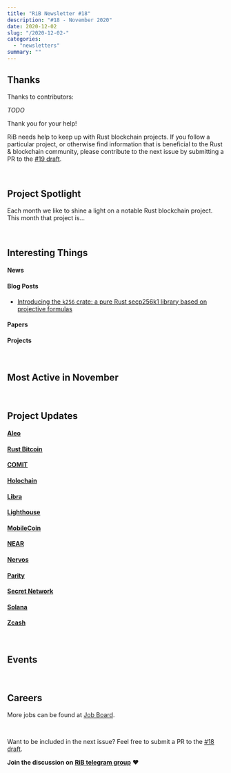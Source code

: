 ```yaml
---
title: "RiB Newsletter #18"
description: "#18 - November 2020"
date: 2020-12-02
slug: "/2020-12-02-"
categories:
  - "newsletters"
summary: ""
---
```



## Thanks

Thanks to contributors:

_TODO_

Thank you for your help!

RiB needs help to keep up with Rust blockchain projects. 
If you follow a particular project, or otherwise find information 
that is beneficial to the Rust & blockchain community, 
please contribute to the next issue
by submitting a PR to the [#19 draft](https://github.com/rust-in-blockchain/Rust-in-Blockchain/tree/master/draft).

&nbsp;

## Project Spotlight

Each month we like to shine a light on a notable Rust blockchain project. This month that project is…


&nbsp;


## Interesting Things

#### News


#### Blog Posts

- [Introducing the `k256` crate: a pure Rust secp256k1 library based on projective formulas](https://iqlusion.blog/k256-crate-pure-rust-projective-secp256k1-library)

#### Papers 

#### Projects


&nbsp;

## Most Active in November

&nbsp;

## Project Updates

#### [Aleo](https://github.com/AleoHQ)

#### [Rust Bitcoin](https://github.com/rust-bitcoin/rust-bitcoin)

#### [COMIT](https://github.com/comit-network)

#### [Holochain](https://github.com/holochain/)

#### [Libra](https://libra.org)
  
#### [Lighthouse](https://lighthouse.sigmaprime.io/)

#### [MobileCoin](https://www.mobilecoin.com/)

#### [NEAR](https://github.com/nearprotocol/nearcore)

#### [Nervos](https://github.com/nervosnetwork)

#### [Parity](https://github.com/paritytech)

#### [Secret Network](https://github.com/enigmampc/SecretNetwork)

#### [Solana](https://github.com/solana-labs/solana)

#### [Zcash](https://z.cash/)

&nbsp;

## Events

&nbsp;

## Careers

More jobs can be found at [Job Board][page-jobboard].

[page-jobboard]: https://rustinblockchain.org/job-board/

&nbsp;

Want to be included in the next issue? Feel free to submit a PR to the
[#18 draft](https://github.com/rust-in-blockchain/Rust-in-Blockchain/tree/master/draft).

**Join the discussion on** [**RiB telegram group**](https://t.me/rustinblockchain) **❤️**



